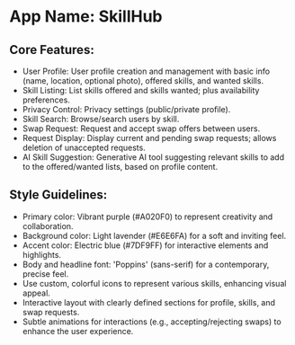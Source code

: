 # **App Name**: SkillHub

## Core Features:

- User Profile: User profile creation and management with basic info (name, location, optional photo), offered skills, and wanted skills.
- Skill Listing: List skills offered and skills wanted; plus availability preferences.
- Privacy Control: Privacy settings (public/private profile).
- Skill Search: Browse/search users by skill.
- Swap Request: Request and accept swap offers between users.
- Request Display: Display current and pending swap requests; allows deletion of unaccepted requests.
- AI Skill Suggestion: Generative AI tool suggesting relevant skills to add to the offered/wanted lists, based on profile content.

## Style Guidelines:

- Primary color: Vibrant purple (#A020F0) to represent creativity and collaboration.
- Background color: Light lavender (#E6E6FA) for a soft and inviting feel.
- Accent color: Electric blue (#7DF9FF) for interactive elements and highlights.
- Body and headline font: 'Poppins' (sans-serif) for a contemporary, precise feel.
- Use custom, colorful icons to represent various skills, enhancing visual appeal.
- Interactive layout with clearly defined sections for profile, skills, and swap requests.
- Subtle animations for interactions (e.g., accepting/rejecting swaps) to enhance the user experience.